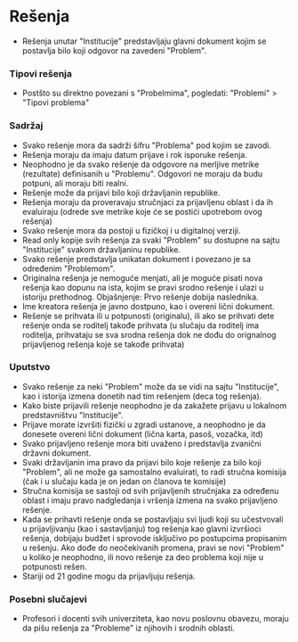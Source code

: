 # Rešenja
- Rešenja unutar "Institucije" predstavljaju glavni dokument kojim se postavlja bilo koji odgovor na zavedeni "Problem".
### Tipovi rešenja
- Postšto su direktno povezani s "Probelmima", pogledati: "Problemi" > "Tipovi problema"
### Sadržaj
- Svako rešenje mora da sadrži šifru "Problema" pod kojim se zavodi.
- Rešenja moraju da imaju datum prijave i rok isporuke rešenja.
- Neophodno je da svako rešenje da odgovore na merljive metrike (rezultate) definisanih u "Problemu". Odgovori ne moraju da budu potpuni, ali moraju biti realni.
- Rešenje može da prijavi bilo koji državljanin republike.
- Rešenja moraju da proveravaju stručnjaci za prijavljenu oblast i da ih evaluiraju (odrede sve metrike koje će se postići upotrebom ovog rešenja)
- Svako rešenje mora da postoji u fizičkoj i u digitalnoj verziji.
- Read only kopije svih rešenja za svaki "Problem" su dostupne na sajtu "Institucije" svakom državljaninu republike.
- Svako rešenje predstavlja unikatan dokument i povezano je sa određenim "Problemom".
- Originalna rešenja je nemoguće menjati, ali je moguće pisati nova rešenja kao dopunu na ista, kojim se pravi srodno rešenje i ulazi u istoriju prethodnog. Objašnjenje: Prvo rešenje dobija naslednika.
- Ime kreatora rešenja je javno dostpuno, kao i overeni lični dokument.
- Rešenje se prihvata ili u potpunosti (originalu), ili ako se prihvati dete rešenje onda se roditelj takođe prihvata (u slučaju da roditelj ima roditelja, prihvataju se sva srodna rešenja dok ne dođu do orignalnog prijavljenog rešenja koje se takođe prihvata)
### Uputstvo
- Svako rešenje za neki "Problem" može da se vidi na sajtu "Institucije", kao i istorija izmena donetih nad tim rešenjem (deca tog rešenja).
- Kako biste prijavili rešenje neophodno je da zakažete prijavu u lokalnom predstavništvu "Institucije".
- Prijave morate izvršiti fizički u zgradi ustanove, a neophodno je da donesete overeni lični dokument (lična karta, pasoš, vozačka, itd)
- Svako prijavljeno rešenje mora biti uvaženo i predstavlja zvanični državni dokument.
- Svaki državljanin ima pravo da prijavi bilo koje rešenje za bilo koji "Problem", ali ne može ga samostalno evaluirati, to radi stručna komisija (čak i u slučaju kada je on jedan on članova te komisije)
- Stručna komisija se sastoji od svih prijavljenih stručnjaka za određenu oblast i imaju pravo nadgledanja i vršenja izmena na svako prijavljeno rešenje.
- Kada se prihavti rešenje onda se postavljaju svi ljudi koji su učestvovali u prijavljivanju (kao i sastavljanju) tog rešenja kao glavni izvršioci rešenja, dobijaju budžet i sprovode isključivo po postupcima propisanim u rešenju. Ako dođe do neočekivanih promena, pravi se novi "Problem" u koliko je neophodno, ili novo rešenje za deo problema koji nije u potpunosti rešen.
- Stariji od 21 godine mogu da prijavljuju rešenja.
### Posebni slučajevi
- Profesori i docenti svih univerziteta, kao novu poslovnu obavezu, moraju da pišu rešenja za "Probleme" iz njihovih i srodnih oblasti.
